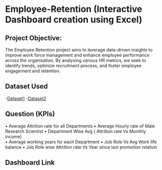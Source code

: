 # Employee-Retention (Interactive Dashboard creation using Excel)
## Project Objective:
The Employee Retention project aims to leverage data-driven insights to improve work force management and enhance employee performance across the organisation. By analysing various HR metrics, we seek to identify trends, optimize recruitment process, and foster employee engagement and retention.

## Dataset Used
-<a href="https://github.com/akankshashinde-14/Project/blob/main/HR_1.xlsx">Dataset1<a>
-<a href="https://github.com/akankshashinde-14/Project/blob/main/HR_2.xlsx">Dataset2<a>

## Question (KPIs)
•	Average Attrition rate for all Departments
•	Average Hourly rate of Male Research Scientist
•	Department Wise Avg ( Attrition rate Vs Monthly income)  
•	Average working years for each Department
•	Job Role Vs Avg Work life balance
•	Job Role wise Attrition rate Vs Year since last promotion relation

## Dashboard Link
